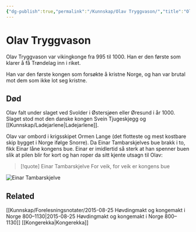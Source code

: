 ```yaml
---
{"dg-publish":true,"permalink":"/Kunnskap/Olav Tryggvason/","title":"Olav Tryggvason","tags":["historie"]}
---
```



# Olav Tryggvason
Olav Tryggvason var vikingkonge fra 995 til 1000. Han er den første som klarer å få Trøndelag inn i riket. 

Han var den første kongen som forsøkte å kristne Norge, og han var brutal mot dem som ikke lot seg kristne. 

## Død
Olav falt under slaget ved Svolder i Østersjøen eller Øresund i år 1000. Slaget stod mot den danske kongen Svein Tjugeskjegg og [[Kunnskap/Ladejarlene\|Ladejarlene]].

Olav var ombord i krigsskipet Ormen Lange (det flotteste og mest kostbare skip bygget i Norge ifølge Snorre). Da Einar Tambarskjelves bue brakk i to, fikk Einar låne kongens bue. Einar er imidlertid så sterk at han spenner buen slik at pilen blir for kort og han roper da sitt kjente utsagn til Olav: 

>[!quote] Einar Tambarskjelve
For veik, for veik er kongens bue
	
![Einar Tambarskjelve](https://media.snl.no/media/70346/standard_Einar_Tambarskjelve.jpg)

## Related
[[Kunnskap/Forelesningsnotater/2015-08-25 Høvdingmakt og kongemakt i Norge 800–1130\|2015-08-25 Høvdingmakt og kongemakt i Norge 800–1130]]
[[Kongerekka\|Kongerekka]]
